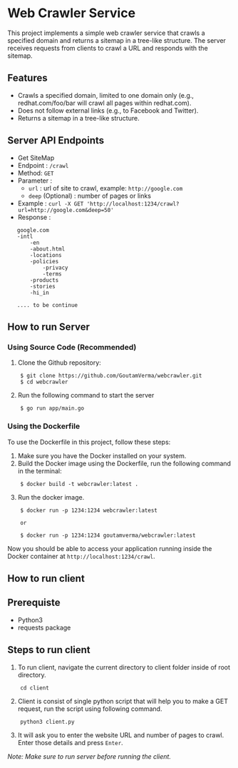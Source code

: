 # Web Crawler Service

This project implements a simple web crawler service that crawls a specified domain and returns a sitemap in a tree-like structure. The server receives requests from clients to crawl a URL and responds with the sitemap.

## Features

- Crawls a specified domain, limited to one domain only (e.g., redhat.com/foo/bar will crawl all pages within redhat.com).
- Does not follow external links (e.g., to Facebook and Twitter).
- Returns a sitemap in a tree-like structure.

## Server API Endpoints
- Get SiteMap
 - Endpoint : `/crawl`
 - Method: `GET` 
 - Parameter :
    - `url` : url of site to crawl, example: `http://google.com`
    - `deep` (Optional) : number of pages or links 
 - Example : `curl -X GET 'http://localhost:1234/crawl?url=http://google.com&deep=50'`
 - Response : 
 ```
    google.com
    -intl
        -en
        -about.html
        -locations
        -policies
            -privacy
            -terms
        -products
        -stories
        -hi_in
        
    .... to be continue
 ```

## How to run Server

### Using Source Code (Recommended)

1. Clone the Github repository:
```
    $ git clone https://github.com/GoutamVerma/webcrawler.git
    $ cd webcrawler
```
2. Run the following command to start the server
```
    $ go run app/main.go
```

### Using the Dockerfile

To use the Dockerfile in this project, follow these steps:

1. Make sure you have the Docker installed on your system.
2. Build the Docker image using the Dockerfile, run the following command in the terminal:
```
    $ docker build -t webcrawler:latest .
```
3. Run the docker image.
```
    $ docker run -p 1234:1234 webcrawler:latest

    or 

    $ docker run -p 1234:1234 goutamverma/webcrawler:latest
```

Now you should be able to access your application running inside the Docker container at `http://localhost:1234/crawl`.

## How to run client

## Prerequiste
 - Python3 
 - requests package

## Steps to run client

1. To run client, navigate the current directory to client folder inside of root directory.
```
    cd client
```
2. Client is consist of single python script that will help you to make a GET request, run the script using following command.
```
    python3 client.py
```
3. It will ask you to enter the website URL  and number of pages to crawl. Enter those details and press `Enter`.


*Note: Make sure to run server before running the client.*


